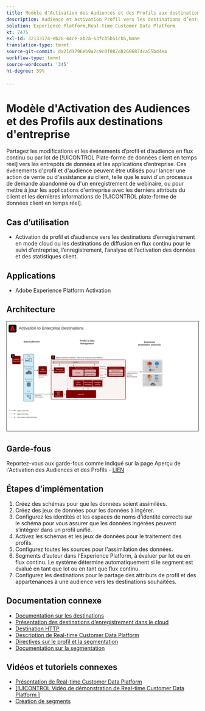 ```yaml
---
title: Modèle d'Activation des Audiences et des Profils aux destinations d'entreprise
description: Audience et Activation Profil vers les destinations d’entreprise
solution: Experience Platform,Real-time Customer Data Platform
kt: 7475
exl-id: 32133174-eb28-44ce-ab2a-63fcb5b51cb5,None
translation-type: tm+mt
source-git-commit: da21d1796eb9a2c9c0f087d82606874ca55bd4ea
workflow-type: tm+mt
source-wordcount: '345'
ht-degree: 39%

---
```


# Modèle d&#39;Activation des Audiences et des Profils aux destinations d&#39;entreprise

Partagez les modifications et les événements d’profil et d’audience en flux continu ou par lot de [!UICONTROL Plate-forme de données client en temps réel] vers les entrepôts de données et les applications d’entreprise. Ces événements d&#39;profil et d&#39;audience peuvent être utilisés pour lancer une action de vente ou d&#39;assistance au client, telle que le suivi d&#39;un processus de demande abandonné ou d&#39;un enregistrement de webinaire, ou pour mettre à jour les applications d&#39;entreprise avec les derniers attributs du client et les dernières informations de [!UICONTROL plate-forme de données client en temps réel].

## Cas d’utilisation

* Activation de profil et d’audience vers les destinations d’enregistrement en mode cloud ou les destinations de diffusion en flux continu pour le suivi d’entreprise, l’enregistrement, l’analyse et l’activation des données et des statistiques client.

## Applications

* Adobe Experience Platform Activation

## Architecture

<img src="assets/enterprise_destination_activation.svg" alt="Architecture de référence pour le scénario d'Activation d'entreprise" style="border:1px solid #4a4a4a" />


## Garde-fous

Reportez-vous aux garde-fous comme indiqué sur la page Aperçu de l&#39;Activation des Audiences et des Profils - [LIEN](overview.md)

## Étapes d’implémentation

1. Créez des schémas pour que les données soient assimilées.
1. Créez des jeux de données pour les données à ingérer.
1. Configurez les identités et les espaces de noms d’identité corrects sur le schéma pour vous assurer que les données ingérées peuvent s’intégrer dans un profil unifié.
1. Activez les schémas et les jeux de données pour le traitement des profils.
1. Configurez toutes les sources pour l&#39;assimilation des données.
1. Segments d’auteur dans l’Experience Platform, à évaluer par lot ou en flux continu. Le système détermine automatiquement si le segment est évalué en tant que lot ou en tant que flux continu.
1. Configurez les destinations pour le partage des attributs de profil et des appartenances à une audience vers les destinations souhaitées.

## Documentation connexe

* [Documentation sur les destinations](https://experienceleague.adobe.com/docs/experience-platform/destinations/catalog/overview.html?lang=fr)
* [Présentation des destinations d’enregistrement dans le cloud](https://experienceleague.adobe.com/docs/experience-platform/destinations/catalog/cloud-storage/overview.html?lang=en#catalog)
* [Destination HTTP](https://experienceleague.adobe.com/docs/experience-platform/destinations/catalog/http-destination.html?lang=en#overview)
* [Description de Real-time Customer Data Platform](https://helpx.adobe.com/fr/legal/product-descriptions/real-time-customer-data-platform.html)
* [Directives sur le profil et la segmentation](https://experienceleague.adobe.com/docs/experience-platform/profile/guardrails.html?lang=fr)
* [Documentation sur la segmentation](https://experienceleague.adobe.com/docs/experience-platform/segmentation/api/streaming-segmentation.html?lang=fr)

## Vidéos et tutoriels connexes

* [Présentation de Real-time Customer Data Platform ](https://experienceleague.adobe.com/docs/platform-learn/tutorials/application-services/rtcdp/understanding-the-real-time-customer-data-platform.html?lang=fr)
* [[!UICONTROL Vidéo de démonstration de Real-time Customer Data Platform ]](https://experienceleague.adobe.com/docs/platform-learn/tutorials/application-services/rtcdp/demo.html?lang=fr)
* [Création de segments](https://experienceleague.adobe.com/docs/platform-learn/tutorials/segments/create-segments.html?lang=fr)
